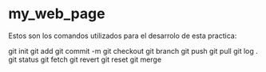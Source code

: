 # my_web_page
Estos son los comandos utilizados para el desarrolo de esta practica:

git init
git add
git commit -m
git checkout
git branch
git push
git pull
git log .
git status
git fetch
git revert 
git reset
git merge 
